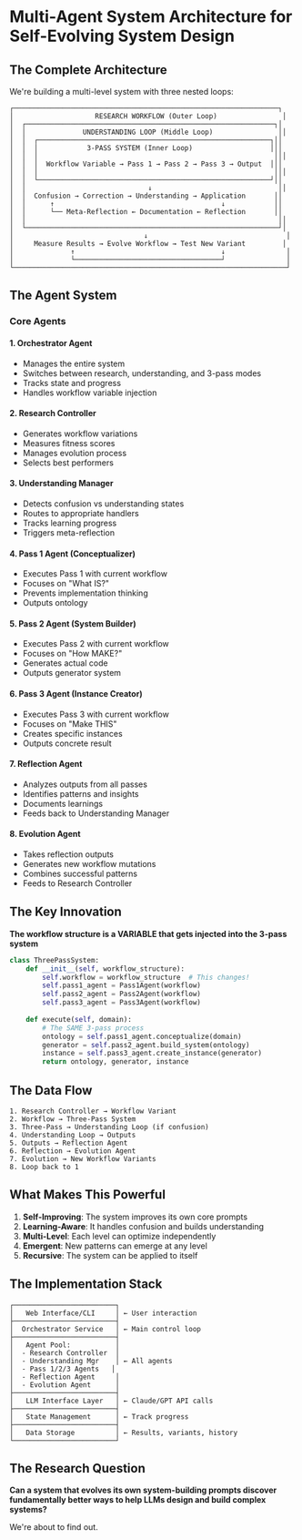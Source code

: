 # Multi-Agent System Architecture for Self-Evolving System Design

## The Complete Architecture

We're building a multi-level system with three nested loops:

```
┌─────────────────────────────────────────────────────────────────┐
│                    RESEARCH WORKFLOW (Outer Loop)                │
│  ┌─────────────────────────────────────────────────────────────┐│
│  │              UNDERSTANDING LOOP (Middle Loop)                ││
│  │  ┌─────────────────────────────────────────────────────────┐││
│  │  │            3-PASS SYSTEM (Inner Loop)                   │││
│  │  │                                                          │││
│  │  │  Workflow Variable → Pass 1 → Pass 2 → Pass 3 → Output  │││
│  │  │                                                          │││
│  │  └─────────────────────────────────────────────────────────┘││
│  │                              ↓                               ││
│  │  Confusion → Correction → Understanding → Application       ││
│  │      ↑                                         ↓            ││
│  │      └── Meta-Reflection ← Documentation ← Reflection       ││
│  │                                                              ││
│  └──────────────────────────────────────────────────────────────┘│
│                                ↓                                  │
│     Measure Results → Evolve Workflow → Test New Variant         │
│              ↑                                    ↓               │
│              └────────────────────────────────────┘               │
└───────────────────────────────────────────────────────────────────┘
```

## The Agent System

### Core Agents

#### 1. Orchestrator Agent
- Manages the entire system
- Switches between research, understanding, and 3-pass modes
- Tracks state and progress
- Handles workflow variable injection

#### 2. Research Controller
- Generates workflow variations
- Measures fitness scores
- Manages evolution process
- Selects best performers

#### 3. Understanding Manager
- Detects confusion vs understanding states
- Routes to appropriate handlers
- Tracks learning progress
- Triggers meta-reflection

#### 4. Pass 1 Agent (Conceptualizer)
- Executes Pass 1 with current workflow
- Focuses on "What IS?"
- Prevents implementation thinking
- Outputs ontology

#### 5. Pass 2 Agent (System Builder)
- Executes Pass 2 with current workflow
- Focuses on "How MAKE?"
- Generates actual code
- Outputs generator system

#### 6. Pass 3 Agent (Instance Creator)
- Executes Pass 3 with current workflow
- Focuses on "Make THIS"
- Creates specific instances
- Outputs concrete result

#### 7. Reflection Agent
- Analyzes outputs from all passes
- Identifies patterns and insights
- Documents learnings
- Feeds back to Understanding Manager

#### 8. Evolution Agent
- Takes reflection outputs
- Generates new workflow mutations
- Combines successful patterns
- Feeds to Research Controller

## The Key Innovation

**The workflow structure is a VARIABLE that gets injected into the 3-pass system**

```python
class ThreePassSystem:
    def __init__(self, workflow_structure):
        self.workflow = workflow_structure  # This changes!
        self.pass1_agent = Pass1Agent(workflow)
        self.pass2_agent = Pass2Agent(workflow)
        self.pass3_agent = Pass3Agent(workflow)
    
    def execute(self, domain):
        # The SAME 3-pass process
        ontology = self.pass1_agent.conceptualize(domain)
        generator = self.pass2_agent.build_system(ontology)
        instance = self.pass3_agent.create_instance(generator)
        return ontology, generator, instance
```

## The Data Flow

```
1. Research Controller → Workflow Variant
2. Workflow → Three-Pass System
3. Three-Pass → Understanding Loop (if confusion)
4. Understanding Loop → Outputs
5. Outputs → Reflection Agent
6. Reflection → Evolution Agent
7. Evolution → New Workflow Variants
8. Loop back to 1
```

## What Makes This Powerful

1. **Self-Improving**: The system improves its own core prompts
2. **Learning-Aware**: It handles confusion and builds understanding
3. **Multi-Level**: Each level can optimize independently
4. **Emergent**: New patterns can emerge at any level
5. **Recursive**: The system can be applied to itself

## The Implementation Stack

```
┌─────────────────────────┐
│   Web Interface/CLI     │ ← User interaction
├─────────────────────────┤
│  Orchestrator Service   │ ← Main control loop
├─────────────────────────┤
│   Agent Pool:           │
│  - Research Controller  │
│  - Understanding Mgr    │ ← All agents
│  - Pass 1/2/3 Agents   │
│  - Reflection Agent     │
│  - Evolution Agent      │
├─────────────────────────┤
│   LLM Interface Layer   │ ← Claude/GPT API calls
├─────────────────────────┤
│   State Management      │ ← Track progress
├─────────────────────────┤
│   Data Storage          │ ← Results, variants, history
└─────────────────────────┘
```

## The Research Question

**Can a system that evolves its own system-building prompts discover fundamentally better ways to help LLMs design and build complex systems?**

We're about to find out.